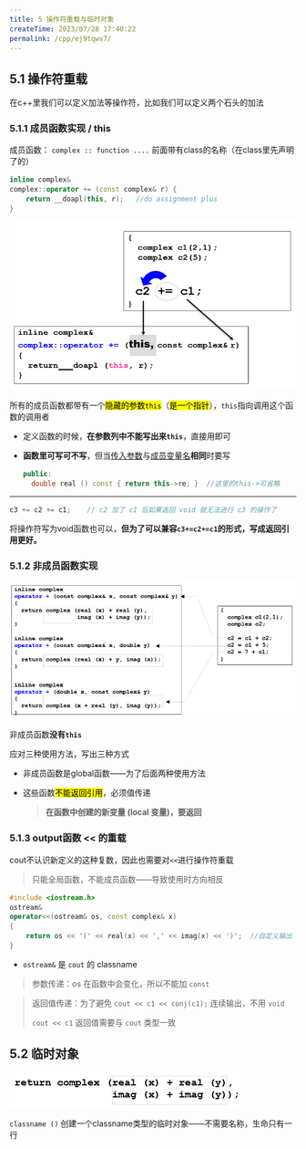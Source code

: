 ```yaml
---
title: 5 操作符重载与临时对象
createTime: 2023/07/28 17:40:22
permalink: /cpp/ej9tqwv7/
---
```




## 5.1 操作符重载

在c++里我们可以定义加法等操作符，比如我们可以定义两个石头的加法

### 5.1.1 成员函数实现 / this

成员函数： `complex :: function ....` 前面带有class的名称（在class里先声明了的）

```cpp
inline complex&
complex::operator += (const complex& r) {
    return __doapl(this, r);   //do assignment plus
}
```

<!--more-->

<img src="https://raw.githubusercontent.com/PLUS-WAVE/blog-image/master/img/202307160907795.png" style="zoom:80%;" />

所有的成员函数都带有一个<mark>隐藏的参数`this`</mark>（<mark>是一个指针</mark>），`this`指向调用这个函数的调用者

- 定义函数的时候，**在参数列中不能写出来`this`**，直接用即可

- **函数里可写可不写**，但当<u>传入参数</u>与<u>成员变量名</u>**相同**时要写

  ```cpp
  public:
  	double real () const { return this->re; }  //这里的this->可省略 
  ```

---

```cpp
c3 += c2 += c1;    // c2 加了 c1 后如果返回 void 就无法进行 c3 的操作了
```

将操作符写为void函数也可以，**但为了可以兼容`c3+=c2+=c1`的形式，写成返回引用更好。**



### 5.1.2 非成员函数实现

<img src="https://raw.githubusercontent.com/PLUS-WAVE/blog-image/master/img/202307160910764.png" style="zoom: 67%;" />

非成员函数**没有`this`**

应对三种使用方法，写出三种方式

- 非成员函数是global函数——为了后面两种使用方法

- 这些函数<mark>不能返回引用</mark>，必须值传递

  > **在函数中创建的新变量 (local 变量)，要返回**

### 5.1.3 output函数 << 的重载

cout不认识新定义的这种复数，因此也需要对`<<`进行操作符重载

> 只能全局函数，不能成员函数——导致使用时方向相反

```cpp
#include <iostream.h>
ostream&
operator<<(ostream& os, const complex& x)
{
    return os << '(' << real(x) << ',' << imag(x) << ')';  //自定义输出
}
```

- `ostream&` 是 `cout` 的 classname

> 参数传递：os 在函数中会变化，所以不能加 `const`

> 返回值传递：为了避免 `cout << c1 << conj(c1);` 连续输出，不用 `void`
>
> `cout << c1` 返回值需要与 `cout` 类型一致



## 5.2 临时对象

<img src="https://raw.githubusercontent.com/PLUS-WAVE/blog-image/master/img/202307160913256.png"  />

`classname ()` 创建一个classname类型的临时对象——不需要名称，生命只有一行